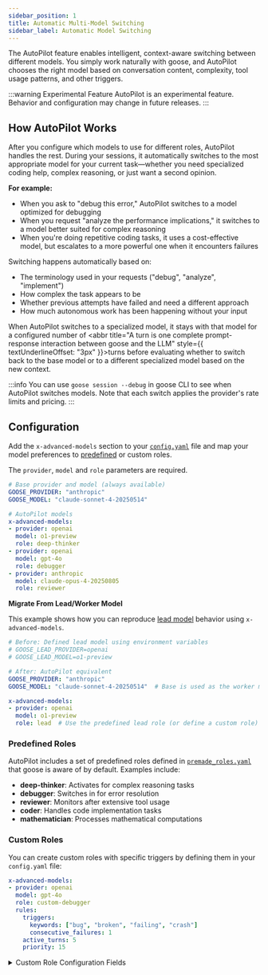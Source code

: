 ```yaml
---
sidebar_position: 1
title: Automatic Multi-Model Switching
sidebar_label: Automatic Model Switching
---
```


The AutoPilot feature enables intelligent, context-aware switching between different models. You simply work naturally with goose, and AutoPilot chooses the right model based on conversation content, complexity, tool usage patterns, and other triggers.

:::warning Experimental Feature
AutoPilot is an experimental feature. Behavior and configuration may change in future releases.
:::

## How AutoPilot Works

After you configure which models to use for different roles, AutoPilot handles the rest. During your sessions, it automatically switches to the most appropriate model for your current task&mdash;whether you need specialized coding help, complex reasoning, or just want a second opinion.

**For example:**
- When you ask to "debug this error," AutoPilot switches to a model optimized for debugging
- When you request "analyze the performance implications," it switches to a model better suited for complex reasoning  
- When you're doing repetitive coding tasks, it uses a cost-effective model, but escalates to a more powerful one when it encounters failures

Switching happens automatically based on:
- The terminology used in your requests ("debug", "analyze", "implement")
- How complex the task appears to be
- Whether previous attempts have failed and need a different approach
- How much autonomous work has been happening without your input

When AutoPilot switches to a specialized model, it stays with that model for a configured number of <abbr title="A turn is one complete prompt-response interaction between goose and the LLM" style={{ textUnderlineOffset: "3px" }}>turns</abbr> before evaluating whether to switch back to the base model or to a different specialized model based on the new context.

:::info
You can use `goose session --debug` in goose CLI to see when AutoPilot switches models. Note that each switch applies the provider's rate limits and pricing.
::: 

## Configuration

Add the `x-advanced-models` section to your [`config.yaml`](/docs/guides/config-file) file and map your model preferences to [predefined](#predefined-roles) or custom roles. 

The `provider`, `model` and `role` parameters are required.

```yaml
# Base provider and model (always available)
GOOSE_PROVIDER: "anthropic"
GOOSE_MODEL: "claude-sonnet-4-20250514"

# AutoPilot models
x-advanced-models:
- provider: openai
  model: o1-preview
  role: deep-thinker
- provider: openai
  model: gpt-4o
  role: debugger
- provider: anthropic
  model: claude-opus-4-20250805
  role: reviewer
```

**Migrate From Lead/Worker Model**

This example shows how you can reproduce [lead model](/docs/tutorials/lead-worker) behavior using `x-advanced-models`.

```yaml
# Before: Defined lead model using environment variables
# GOOSE_LEAD_PROVIDER=openai
# GOOSE_LEAD_MODEL=o1-preview

# After: AutoPilot equivalent
GOOSE_PROVIDER: "anthropic"
GOOSE_MODEL: "claude-sonnet-4-20250514"  # Base is used as the worker model

x-advanced-models:
- provider: openai
  model: o1-preview
  role: lead  # Use the predefined lead role (or define a custom role)
```

### Predefined Roles

AutoPilot includes a set of predefined roles defined in [`premade_roles.yaml`](https://github.com/block/goose/blob/main/crates/goose/src/agents/model_selector/premade_roles.yaml) that goose is aware of by default. Examples include:

- **deep-thinker**: Activates for complex reasoning tasks
- **debugger**: Switches in for error resolution
- **reviewer**: Monitors after extensive tool usage
- **coder**: Handles code implementation tasks
- **mathematician**: Processes mathematical computations

### Custom Roles

You can create custom roles with specific triggers by defining them in your `config.yaml` file:

```yaml
x-advanced-models:
- provider: openai
  model: gpt-4o
  role: custom-debugger
  rules:
    triggers:
      keywords: ["bug", "broken", "failing", "crash"]
      consecutive_failures: 1
    active_turns: 5
    priority: 15
```

<details>
<summary>Custom Role Configuration Fields</summary>

**Rule Configuration:**
| Parameter | Description | Values |
|-----------|-------------|---------|
| `triggers` | Conditions that activate the role | Object (see parameters below) |
| `active_turns` | Number of turns the rule stays active once triggered | Integer (default: 5) |
| `priority` | Selection priority when multiple roles match | Integer (higher wins, default: 0) |

**Trigger Parameters:**

| Parameter | Description | Values |
|-----------|-------------|---------|
| `keywords` | Words that activate the role | Array of strings |
| `match_type` | How to match keywords | "any", "all" |
| `complexity_threshold` | Minimum complexity level | "low", "medium", "high" |
| `consecutive_failures` | Failures in sequence | Integer |
| `first_turn` | Trigger on conversation start | Boolean |
| `source` | Message source filter | "human", "machine", "any" |

The previous table includes several common rule trigger parameters. For the complete list, see the `TriggerRules` struct in [`autopilot.rs`](https://github.com/block/goose/blob/main/crates/goose/src/agents/model_selector/autopilot.rs).

</details>
